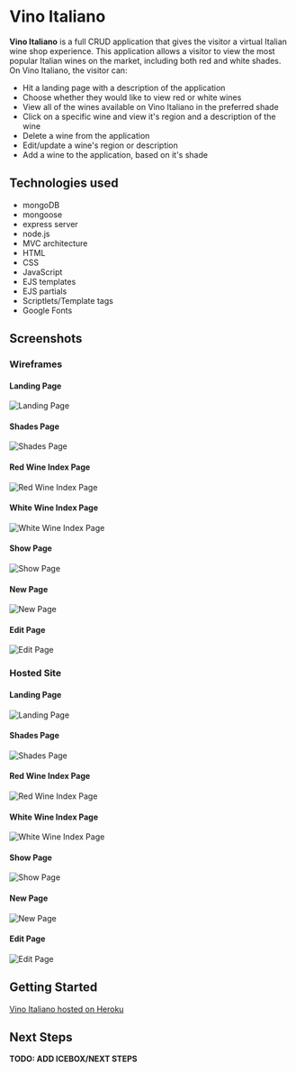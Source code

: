 # Vino Italiano

**Vino Italiano** is a full CRUD application that gives the visitor a virtual Italian wine shop experience. This application allows a visitor to view the most popular Italian wines on the market, including both red and white shades. On Vino Italiano, the visitor can:
* Hit a landing page with a description of the application
* Choose whether they would like to view red or white wines
* View all of the wines available on Vino Italiano in the preferred shade
* Click on a specific wine and view it's region and a description of the wine
* Delete a wine from the application
* Edit/update a wine's region or description
* Add a wine to the application, based on it's shade


## Technologies used

* mongoDB
* mongoose
* express server
* node.js
* MVC architecture
* HTML
* CSS
* JavaScript
* EJS templates
* EJS partials
* Scriptlets/Template tags
* Google Fonts


## Screenshots

### Wireframes

#### Landing Page
![Landing Page](https://i.imgur.com/PNsn1In.png)

#### Shades Page
![Shades Page](https://i.imgur.com/lXWbNZm.png)

#### Red Wine Index Page
![Red Wine Index Page](https://i.imgur.com/lIIxvCD.png)

#### White Wine Index Page
![White Wine Index Page](https://i.imgur.com/qhc1dnt.png)

#### Show Page
![Show Page](https://i.imgur.com/UfcN5CX.png)

#### New Page
![New Page](https://i.imgur.com/PQAznuN.png)

#### Edit Page
![Edit Page](https://i.imgur.com/NVO5CqF.png)

### Hosted Site

#### Landing Page
![Landing Page](https://i.imgur.com/EvMZzRj.jpg)

#### Shades Page
![Shades Page](https://i.imgur.com/uj3lQBi.jpg)

#### Red Wine Index Page
![Red Wine Index Page](https://i.imgur.com/O19RlvR.jpg)

#### White Wine Index Page
![White Wine Index Page](https://i.imgur.com/vPKKO0W.jpg)

#### Show Page
![Show Page](https://i.imgur.com/FUcPJXK.jpg)

#### New Page
![New Page](https://i.imgur.com/WciY6CA.jpg)

#### Edit Page
![Edit Page](https://i.imgur.com/lp9w0kb.jpg)


## Getting Started

[Vino Italiano hosted on Heroku](https://vino-italiano.herokuapp.com/vino-italiano)


## Next Steps

**TODO: ADD ICEBOX/NEXT STEPS**